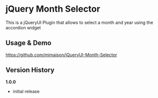 # jQuery Month Selector #

This is a jQueryUI Plugin that allows to select a month and year using the accordion widget

## Usage & Demo ##

https://github.com/mimaison/jQueryUI-Month-Selector

## Version History ##

**1.0.0**

* initial release
